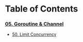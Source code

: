 # Table of Contents

### [05. Goroutine & Channel](https://github.com/uhcakip/golang-note/tree/master/05-goroutine-and-channel)

- [50. Limit Concurrency](https://github.com/uhcakip/golang-note/tree/master/05-goroutine-and-channel/50-limit-concurrency)
